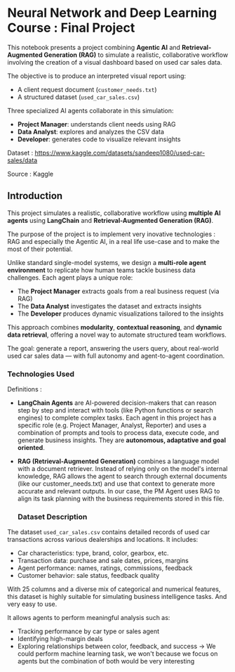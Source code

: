 # Neural Network and Deep Learning Course : Final Project

This notebook presents a project combining **Agentic AI** and **Retrieval-Augmented Generation (RAG)** to simulate a realistic, collaborative workflow involving the creation of a visual dashboard based on used car sales data.


The objective is to produce an interpreted visual report using:
- A client request document (`customer_needs.txt`)
- A structured dataset (`used_car_sales.csv`)

Three specialized AI agents collaborate in this simulation:
- **Project Manager**: understands client needs using RAG
- **Data Analyst**: explores and analyzes the CSV data
- **Developer**: generates code to visualize relevant insights

Dataset : https://www.kaggle.com/datasets/sandeep1080/used-car-sales/data

Source : Kaggle
## Introduction

This project simulates a realistic, collaborative workflow using **multiple AI agents** using **LangChain** and **Retrieval-Augmented Generation (RAG)**. 

The purpose of the project is to implement very inovative technologies : RAG and especially the Agentic AI, in a real life use-case and to make the most of their potential.

Unlike standard single-model systems, we design a **multi-role agent environment** to replicate how human teams tackle business data challenges. Each agent plays a unique role:
- The **Project Manager** extracts goals from a real business request (via RAG)
- The **Data Analyst** investigates the dataset and extracts insights
- The **Developer** produces dynamic visualizations tailored to the insights

This approach combines **modularity**, **contextual reasoning**, and **dynamic data retrieval**, offering a novel way to automate structured team workflows.

The goal: generate a report, answering the users query, about real-world used car sales data — with full autonomy and agent-to-agent coordination.

### Technologies Used

Definitions : 
* **LangChain Agents** are AI-powered decision-makers that can reason step by step and interact with tools (like Python functions or search engines) to complete complex tasks. Each agent in this project has a specific role (e.g. Project Manager, Analyst, Reporter) and uses a combination of prompts and tools to process data, execute code, and generate business insights.
They are **autonomous, adaptative and goal oriented**.

* **RAG (Retrieval-Augmented Generation)** combines a language model with a document retriever. Instead of relying only on the model's internal knowledge, RAG allows the agent to search through external documents (like our customer_needs.txt) and use that context to generate more accurate and relevant outputs. In our case, the PM Agent uses RAG to align its task planning with the business requirements stored in this file.

  ### Dataset Description

The dataset `used_car_sales.csv` contains detailed records of used car transactions across various dealerships and locations. It includes:

- Car characteristics: type, brand, color, gearbox, etc.
- Transaction data: purchase and sale dates, prices, margins
- Agent performance: names, ratings, commissions, feedback
- Customer behavior: sale status, feedback quality

With 25 columns and a diverse mix of categorical and numerical features, this dataset is highly suitable for simulating business intelligence tasks. And very easy to use.

It allows agents to perform meaningful analysis such as:
- Tracking performance by car type or sales agent
- Identifying high-margin deals
- Exploring relationships between color, feedback, and success -> We could perform machine learning task, we won't because we focus on agents but the combination of both would be very interesting

